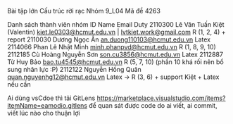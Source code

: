 Bài tập lớn Cấu trúc rời rạc
Nhóm 9_L04 
Mã đề 4263

Danh sách thành viên nhóm
ID          Name                            Email                                               Duty
2110300	    Lê Văn Tuấn Kiệt (Valentin)	    kiet.le0303@hcmut.edu.vn | lvtkiet.work@gmail.com   R (1, 2, 4) + report
2110030	    Dương Ngọc Ân	                  an.duong110103@hcmut.edu.vn	                        Latex              
2114066	    Phan Lê Nhật Minh	              minh.phanpvd@hcmut.edu.vn                           R (1, 8, 9, 10)	
2112185	    Cù Hoàng Nguyễn Sơn	            son.cu3856@hcmut.edu.vn	                            Latex
2112887	    Từ Huy Bảo	                    bao.tu4545@hcmut.edu.vn	                            R (5, 7, 10) (phần 10 khá rối nên bổ sung nhân lực :P)
2112122 	  Nguyễn Hồng Quân	              quan.nguyenhg12@hcmut.edu.vn	                      Latex -> R (3, 6) + support Kiệt + Latex nếu cần

Ai dùng vsCdoe thì tải GitLens https://marketplace.visualstudio.com/items?itemName=eamodio.gitlens để quan sát được code do ai viết, ai commit, viết lúc nào cho thuận lợi

